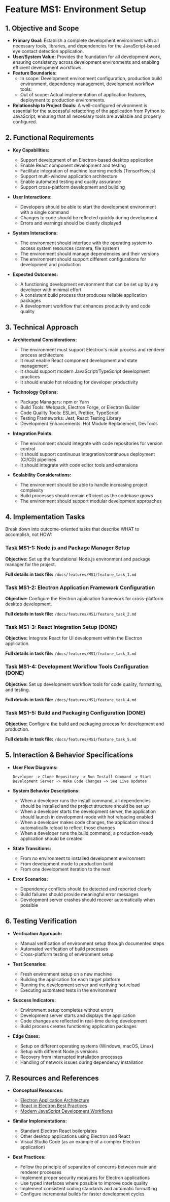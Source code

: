 # Feature MS1: Environment Setup

## 1. Objective and Scope
- **Primary Goal:** Establish a complete development environment with all necessary tools, libraries, and dependencies for the JavaScript-based eye contact detection application.
- **User/System Value:** Provides the foundation for all development work, ensuring consistency across development environments and enabling efficient development workflows.
- **Feature Boundaries:**
  - In scope: Development environment configuration, production build environment, dependency management, development workflow tools.
  - Out of scope: Actual implementation of application features, deployment to production environments.
- **Relationship to Project Goals:** A well-configured environment is essential for the successful refactoring of the application from Python to JavaScript, ensuring that all necessary tools are available and properly configured.

## 2. Functional Requirements
- **Key Capabilities:**
  - Support development of an Electron-based desktop application
  - Enable React component development and testing
  - Facilitate integration of machine learning models (TensorFlow.js)
  - Support multi-window application architecture
  - Enable automated testing and quality assurance
  - Support cross-platform development and building

- **User Interactions:**
  - Developers should be able to start the development environment with a single command
  - Changes to code should be reflected quickly during development
  - Errors and warnings should be clearly displayed

- **System Interactions:**
  - The environment should interface with the operating system to access system resources (camera, file system)
  - The environment should manage dependencies and their versions
  - The environment should support different configurations for development and production

- **Expected Outcomes:**
  - A functioning development environment that can be set up by any developer with minimal effort
  - A consistent build process that produces reliable application packages
  - A development workflow that enhances productivity and code quality

## 3. Technical Approach
- **Architectural Considerations:**
  - The environment must support Electron's main process and renderer process architecture
  - It must enable React component development and state management
  - It should support modern JavaScript/TypeScript development practices
  - It should enable hot reloading for developer productivity

- **Technology Options:**
  - Package Managers: npm or Yarn
  - Build Tools: Webpack, Electron Forge, or Electron Builder
  - Code Quality Tools: ESLint, Prettier, TypeScript
  - Testing Frameworks: Jest, React Testing Library
  - Development Enhancements: Hot Module Replacement, DevTools

- **Integration Points:**
  - The environment should integrate with code repositories for version control
  - It should support continuous integration/continuous deployment (CI/CD) pipelines
  - It should integrate with code editor tools and extensions

- **Scalability Considerations:**
  - The environment should be able to handle increasing project complexity
  - Build processes should remain efficient as the codebase grows
  - The environment should support modular development approaches

## 4. Implementation Tasks
Break down into outcome-oriented tasks that describe WHAT to accomplish, not HOW:

### Task MS1-1: Node.js and Package Manager Setup
**Objective:** Set up the foundational Node.js environment and package manager for the project.

**Full details in task file:** `/docs/features/MS1/feature_task_1.md`

### Task MS1-2: Electron Application Framework Configuration
**Objective:** Configure the Electron application framework for cross-platform desktop development.

**Full details in task file:** `/docs/features/MS1/feature_task_2.md`

### Task MS1-3: React Integration Setup (DONE)
**Objective:** Integrate React for UI development within the Electron application.

**Full details in task file:** `/docs/features/MS1/feature_task_3.md`

### Task MS1-4: Development Workflow Tools Configuration (DONE)
**Objective:** Set up development workflow tools for code quality, formatting, and testing.

**Full details in task file:** `/docs/features/MS1/feature_task_4.md`

### Task MS1-5: Build and Packaging Configuration (DONE)
**Objective:** Configure the build and packaging process for development and production.

**Full details in task file:** `/docs/features/MS1/feature_task_5.md`

## 5. Interaction & Behavior Specifications
- **User Flow Diagrams:**
  ```
  Developer -> Clone Repository -> Run Install Command -> Start Development Server -> Make Code Changes -> See Live Updates
  ```

- **System Behavior Descriptions:**
  - When a developer runs the install command, all dependencies should be installed and the project structure should be set up
  - When a developer starts the development server, the application should launch in development mode with hot reloading enabled
  - When a developer makes code changes, the application should automatically reload to reflect those changes
  - When a developer runs the build command, a production-ready application should be created

- **State Transitions:**
  - From no environment to installed development environment
  - From development mode to production build
  - From one development iteration to the next

- **Error Scenarios:**
  - Dependency conflicts should be detected and reported clearly
  - Build failures should provide meaningful error messages
  - Development server crashes should recover automatically when possible

## 6. Testing Verification
- **Verification Approach:**
  - Manual verification of environment setup through documented steps
  - Automated verification of build processes
  - Cross-platform testing of environment setup

- **Test Scenarios:**
  - Fresh environment setup on a new machine
  - Building the application for each target platform
  - Running the development server and verifying hot reload
  - Executing automated tests in the environment

- **Success Indicators:**
  - Environment setup completes without errors
  - Development server starts and displays the application
  - Code changes are reflected in real-time during development
  - Build process creates functioning application packages

- **Edge Cases:**
  - Setup on different operating systems (Windows, macOS, Linux)
  - Setup with different Node.js versions
  - Recovery from interrupted installation processes
  - Handling of network issues during dependency installation

## 7. Resources and References
- **Conceptual Resources:**
  - [Electron Application Architecture](https://www.electronjs.org/docs/latest/tutorial/application-architecture)
  - [React in Electron Best Practices](https://www.electronjs.org/docs/latest/tutorial/tutorial-first-app)
  - [Modern JavaScript Development Workflows](https://developer.mozilla.org/en-US/docs/Learn/Tools_and_testing/Understanding_client-side_tools/Overview)

- **Similar Implementations:**
  - Standard Electron React boilerplates
  - Other desktop applications using Electron and React
  - Visual Studio Code (as an example of a complex Electron application)

- **Best Practices:**
  - Follow the principle of separation of concerns between main and renderer processes
  - Implement proper security measures for Electron applications
  - Use typed interfaces where possible to improve code quality
  - Implement consistent coding standards and automatic formatting
  - Configure incremental builds for faster development cycles
